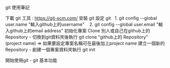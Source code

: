 git 使用筆記

下載 git 工具 : https://git-scm.com/
安裝 git 
設定 git
    1. git config --global user.name "輸入github上的username"
    2. git config --global user.email "輸入github上的email address"
初始化專案
Clone 別人或自己在github上的 Repository - 切換到git資料夾後執行 git clone "github上的 Repository" (project name) => 如果要設定專案名稱可在最後加上project name
建立一個新的 Repository - 創建一個專案資料夾執行 git init

開始使用git - git 基本功能
